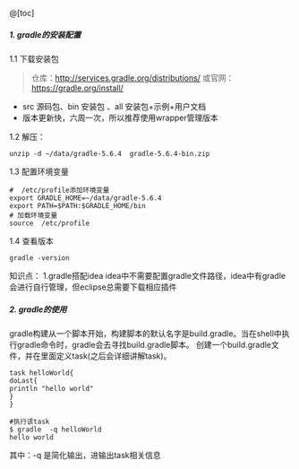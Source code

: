 @[toc]
##### 1. gradle的安装配置
1.1 下载安装包
>仓库：http://services.gradle.org/distributions/
或官网：https://gradle.org/install/

* src 源码包、bin 安装包 、all 安装包+示例+用户文档
* 版本更新快，六周一次，所以推荐使用wrapper管理版本

1.2 解压：
```
unzip -d ~/data/gradle-5.6.4  gradle-5.6.4-bin.zip
```
1.3 配置环境变量
```
#  /etc/profile添加环境变量
export GRADLE_HOME=~/data/gradle-5.6.4
export PATH=$PATH:$GRADLE_HOME/bin
# 加载环境变量
source  /etc/profile
```
1.4 查看版本
```
gradle -version 
```
知识点：
1.gradle搭配idea
    idea中不需要配置gradle文件路径，idea中有gradle会进行自行管理，但eclipse总需要下载相应插件
##### 2. gradle的使用
gradle构建从一个脚本开始，构建脚本的默认名字是build.gradle。当在shell中执行gradle命令时，gradle会去寻找build.gradle脚本。
创建一个build.gradle文件，并在里面定义task(之后会详细讲解task)。
```
task helloWorld{
doLast{
println "hello world"
}
}

#执行该task
$ gradle  -q helloWorld
hello world
```
其中：-q 是简化输出，进输出task相关信息
